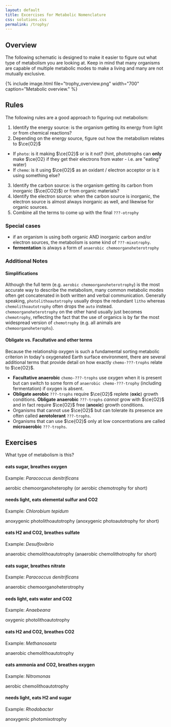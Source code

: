 ```yaml
---
layout: default
title: Excercises for Metabolic Nomenclature
css: solutions.css
permalink: /trophy/
---
```


<script type="text/x-mathjax-config">
MathJax.Hub.Config({TeX: {extensions:["mhchem.js"]}});
</script>

## Overview

The following schematic is designed to make it easier to figure out what type of metabolism you are looking at. Keep in mind that many organisms are capable of multiple metabolic modes to make a living and many are not mutually exclusive.

{% include image.html file="trophy_overview.png" width="700" caption="Metabolic overview." %}

## Rules

The following rules are a good approach to figuring out metabolism:

1. Identify the energy source: is the organism getting its energy from light or from chemical reactions?
2. Depending on the energy source, figure out how the metabolism relates to $\ce{O2}$
  - If `photo`: is it making $\ce{O2}$ or is it not? (hint, phototrophs can **only** make $\ce{O2} if they get their electrons from water - i.e. are "eating" water)
  - If `chemo`: is it using $\ce{O2}$ as an oxidant / electron acceptor or is it using something else?
3. Identify the carbon source: is the organism getting its carbon from inorganic ($\ce{CO2}$) or from organic materials?
4. Identify the electron source: when the carbon source is inorganic, the electron source is almost always inorganic as well, and likewise for organic sources.
5. Combine all the terms to come up with the final `???-otrophy`

### Special cases
 - if an organism is using both organic AND inorganic carbon and/or electron sources, the metabolism is some kind of `???-mixotrophy`.
 - **fermentation** is always a form of `anaerobic chemoorganoheterotrophy`

### Additional Notes

#### Simplifications

Although the full term (e.g. `aerobic chemoorganoheterotrophy`) is the most accurate way to describe the metabolism, many common metabolic modes often get concatenated in both written and verbal communication. Generally speaking, `photolithoautotrophy` usually drops the redundant `litho` whereas `chemolithoautotrophy` often drops the `auto` instead. `chemoorganoheterotrophy` on the other hand usually just becomes `chemotrophy`, reflecting the fact that the use of organics is by far the most widespread version of `chemotrophy` (e.g. all animals are `chemoorganoheterophs`).

#### **Obligate** vs. **Facultative** and other terms

Because the relationship oxygen is such a fundamental sorting metabolic criterion in today's oxygenated Earth surface environment, there are several additional terms that provide detail on how exactly `chemo-???-trophs` relate to $\ce{O2}$.

- **Facultative anaerobic** `chemo-???-trophs` use oxygen when it is present but can switch to some form of `anaerobic chemo-???-trophy` (including fermentation) if oxygen is absent.
- **Obligate aerobic** `???-trophs` require $\ce{O2}$ replete (**oxic**) growth conditions. **Obligate anaerobic** `???-trophs` _cannot_ grow with $\ce{O2}$ and in fact require $\ce{O2}$ free (**anoxic**) growth conditions.
- Organisms that cannot use $\ce{O2}$ but can tolerate its presence are often called **aerotolerant** `???-trophs`.
- Organisms that can use $\ce{O2}$ only at low concentrations are called **microaerobic** `???-trophs`.

## Exercises

What type of metabolism is this?

#### eats sugar, breathes oxygen

Example: *Paracoccus denitrificans*

<div class="solution">
aerobic chemoorganoheterophy (or aerobic chemotrophy for short)
</div>

#### needs light, eats elemental sulfur and CO2

Example: *Chlorobium tepidum*
<div class="solution">
anoxygenic photolithoautotrophy (anoxygenic photoautotrophy for short)
</div>


#### eats H2 and CO2, breathes sulfate

Example: *Desulfovibrio*
<div class="solution">
anaerobic chemolithoautotrophy (anaerobic chemolithotrophy for short)
</div>


#### eats sugar, breathes nitrate

Example: *Paracoccus denitrificans*
<div class="solution">
anaerobic chemoorganoheterotrophy
</div>

#### eeds light, eats water and CO2

Example: *Anaebeana*
<div class="solution">
oxygenic photolithoautotrophy
</div>

#### eats H2 and CO2, breathes CO2

Example: *Methanosaeta*
<div class="solution">
anaerobic chemolithoautotrophy
</div>

#### eats ammonia and CO2, breathes oxygen

Example: *Nitromonas*
<div class="solution">
aerobic chemolithoautotrophy
</div>

#### needs light, eats H2 and sugar

Example: *Rhodobacter*
<div class="solution">
anoxygenic photomixotrophy
</div>
